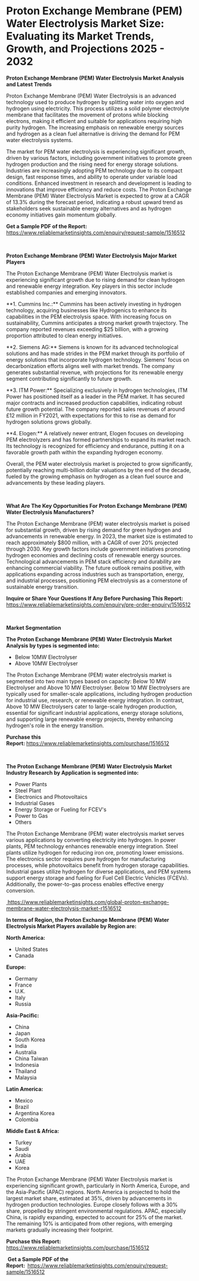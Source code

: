 <p><h1>Proton Exchange Membrane (PEM) Water Electrolysis Market Size: Evaluating its Market Trends, Growth, and Projections 2025 - 2032</h1></p><p><strong>Proton Exchange Membrane (PEM) Water Electrolysis Market Analysis and Latest Trends</strong></p>
<p><p>Proton Exchange Membrane (PEM) Water Electrolysis is an advanced technology used to produce hydrogen by splitting water into oxygen and hydrogen using electricity. This process utilizes a solid polymer electrolyte membrane that facilitates the movement of protons while blocking electrons, making it efficient and suitable for applications requiring high purity hydrogen. The increasing emphasis on renewable energy sources and hydrogen as a clean fuel alternative is driving the demand for PEM water electrolysis systems.</p><p>The market for PEM water electrolysis is experiencing significant growth, driven by various factors, including government initiatives to promote green hydrogen production and the rising need for energy storage solutions. Industries are increasingly adopting PEM technology due to its compact design, fast response times, and ability to operate under variable load conditions. Enhanced investment in research and development is leading to innovations that improve efficiency and reduce costs. The Proton Exchange Membrane (PEM) Water Electrolysis Market is expected to grow at a CAGR of 13.3% during the forecast period, indicating a robust upward trend as stakeholders seek sustainable energy alternatives and as hydrogen economy initiatives gain momentum globally.</p></p>
<p><strong>Get a Sample PDF of the Report:&nbsp;</strong> <a href="https://www.reliablemarketinsights.com/enquiry/request-sample/1516512?utm_campaign=3556&utm_medium=2&utm_source=Github&utm_content=ia&utm_term=12042025&utm_id=proton-exchange-membrane-pem-water-electrolysis">https://www.reliablemarketinsights.com/enquiry/request-sample/1516512</a></p>
<p>&nbsp;</p>
<p><strong>Proton Exchange Membrane (PEM) Water Electrolysis Major Market Players</strong></p>
<p><p>The Proton Exchange Membrane (PEM) Water Electrolysis market is experiencing significant growth due to rising demand for clean hydrogen and renewable energy integration. Key players in this sector include established companies and emerging innovators.</p><p>**1. Cummins Inc.:** Cummins has been actively investing in hydrogen technology, acquiring businesses like Hydrogenics to enhance its capabilities in the PEM electrolysis space. With increasing focus on sustainability, Cummins anticipates a strong market growth trajectory. The company reported revenues exceeding $25 billion, with a growing proportion attributed to clean energy initiatives.</p><p>**2. Siemens AG:** Siemens is known for its advanced technological solutions and has made strides in the PEM market through its portfolio of energy solutions that incorporate hydrogen technology. Siemens' focus on decarbonization efforts aligns well with market trends. The company generates substantial revenue, with projections for its renewable energy segment contributing significantly to future growth.</p><p>**3. ITM Power:** Specializing exclusively in hydrogen technologies, ITM Power has positioned itself as a leader in the PEM market. It has secured major contracts and increased production capabilities, indicating robust future growth potential. The company reported sales revenues of around £12 million in FY2021, with expectations for this to rise as demand for hydrogen solutions grows globally.</p><p>**4. Elogen:** A relatively newer entrant, Elogen focuses on developing PEM electrolyzers and has formed partnerships to expand its market reach. Its technology is recognized for efficiency and endurance, putting it on a favorable growth path within the expanding hydrogen economy.</p><p>Overall, the PEM water electrolysis market is projected to grow significantly, potentially reaching multi-billion dollar valuations by the end of the decade, fueled by the growing emphasis on hydrogen as a clean fuel source and advancements by these leading players.</p></p>
<p>&nbsp;</p>
<p><strong>What Are The Key Opportunities For Proton Exchange Membrane (PEM) Water Electrolysis Manufacturers?</strong></p>
<p><p>The Proton Exchange Membrane (PEM) water electrolysis market is poised for substantial growth, driven by rising demand for green hydrogen and advancements in renewable energy. In 2023, the market size is estimated to reach approximately $800 million, with a CAGR of over 20% projected through 2030. Key growth factors include government initiatives promoting hydrogen economies and declining costs of renewable energy sources. Technological advancements in PEM stack efficiency and durability are enhancing commercial viability. The future outlook remains positive, with applications expanding across industries such as transportation, energy, and industrial processes, positioning PEM electrolysis as a cornerstone of sustainable energy transition.</p></p>
<p><strong>Inquire or Share Your Questions If Any Before Purchasing This Report:</strong> <a href="https://www.reliablemarketinsights.com/enquiry/pre-order-enquiry/1516512?utm_campaign=3556&utm_medium=2&utm_source=Github&utm_content=ia&utm_term=12042025&utm_id=proton-exchange-membrane-pem-water-electrolysis">https://www.reliablemarketinsights.com/enquiry/pre-order-enquiry/1516512</a></p>
<p>&nbsp;</p>
<p><strong>Market Segmentation</strong></p>
<p><strong>The Proton Exchange Membrane (PEM) Water Electrolysis Market Analysis by types is segmented into:</strong></p>
<p><ul><li>Below 10MW Electrolyser</li><li>Above 10MW Electrolyser</li></ul></p>
<p><p>The Proton Exchange Membrane (PEM) water electrolysis market is segmented into two main types based on capacity: Below 10 MW Electrolyser and Above 10 MW Electrolyser. Below 10 MW Electrolysers are typically used for smaller-scale applications, including hydrogen production for industrial use, research, or renewable energy integration. In contrast, Above 10 MW Electrolysers cater to large-scale hydrogen production, essential for significant industrial applications, energy storage solutions, and supporting large renewable energy projects, thereby enhancing hydrogen's role in the energy transition.</p></p>
<p><strong>Purchase this Report:&nbsp;</strong><a href="https://www.reliablemarketinsights.com/purchase/1516512?utm_campaign=3556&utm_medium=2&utm_source=Github&utm_content=ia&utm_term=12042025&utm_id=proton-exchange-membrane-pem-water-electrolysis">https://www.reliablemarketinsights.com/purchase/1516512</a></p>
<p>&nbsp;</p>
<p><strong>The Proton Exchange Membrane (PEM) Water Electrolysis Market Industry Research by Application is segmented into:</strong></p>
<p><ul><li>Power Plants</li><li>Steel Plant</li><li>Electronics and Photovoltaics</li><li>Industrial Gases</li><li>Energy Storage or Fueling for FCEV's</li><li>Power to Gas</li><li>Others</li></ul></p>
<p><p>The Proton Exchange Membrane (PEM) water electrolysis market serves various applications by converting electricity into hydrogen. In power plants, PEM technology enhances renewable energy integration. Steel plants utilize hydrogen for reducing iron ore, promoting lower emissions. The electronics sector requires pure hydrogen for manufacturing processes, while photovoltaics benefit from hydrogen storage capabilities. Industrial gases utilize hydrogen for diverse applications, and PEM systems support energy storage and fueling for Fuel Cell Electric Vehicles (FCEVs). Additionally, the power-to-gas process enables effective energy conversion.</p></p>
<p><a href="https://www.reliablemarketinsights.com/global-proton-exchange-membrane-water-electrolysis-market-r1516512?utm_campaign=3556&utm_medium=2&utm_source=Github&utm_content=ia&utm_term=12042025&utm_id=proton-exchange-membrane-pem-water-electrolysis">&nbsp;https://www.reliablemarketinsights.com/global-proton-exchange-membrane-water-electrolysis-market-r1516512</a></p>
<p><strong>In terms of Region, the Proton Exchange Membrane (PEM) Water Electrolysis Market Players available by Region are:</strong></p>
<p>
    <p> <strong> North America: </strong>
        <ul>
            <li>United States</li>
            <li>Canada</li>
        </ul>
        </p> 
    <p> <strong> Europe: </strong>
        <ul>
            <li>Germany</li>
            <li>France</li>
            <li>U.K.</li>
            <li>Italy</li>
            <li>Russia</li>
        </ul>
        </p> 
    <p> <strong> Asia-Pacific: </strong>
        <ul>
            <li>China</li>
            <li>Japan</li>
            <li>South Korea</li>
            <li>India</li>
            <li>Australia</li>
            <li>China Taiwan</li>
            <li>Indonesia</li>
            <li>Thailand</li>
            <li>Malaysia</li>
        </ul>
        </p> 
    <p> <strong> Latin America: </strong>
        <ul>
            <li>Mexico</li>
            <li>Brazil</li>
            <li>Argentina Korea</li>
            <li>Colombia</li>
        </ul>
        </p> 
    <p> <strong> Middle East & Africa: </strong>
        <ul>
            <li>Turkey</li>
            <li>Saudi</li>
            <li>Arabia</li>
            <li>UAE</li>
            <li>Korea</li>
        </ul>
    </p>
    </p>
<p><p>The Proton Exchange Membrane (PEM) Water Electrolysis market is experiencing significant growth, particularly in North America, Europe, and the Asia-Pacific (APAC) regions. North America is projected to hold the largest market share, estimated at 35%, driven by advancements in hydrogen production technologies. Europe closely follows with a 30% share, propelled by stringent environmental regulations. APAC, especially China, is rapidly expanding, expected to account for 25% of the market. The remaining 10% is anticipated from other regions, with emerging markets gradually increasing their footprint.</p></p>
<p><strong>Purchase this Report: </strong><a href="https://www.reliablemarketinsights.com/purchase/1516512?utm_campaign=3556&utm_medium=2&utm_source=Github&utm_content=ia&utm_term=12042025&utm_id=proton-exchange-membrane-pem-water-electrolysis">https://www.reliablemarketinsights.com/purchase/1516512</a></p>
<p>&nbsp;<strong>Get a Sample PDF of the Report:&nbsp;&nbsp;</strong><a href="https://www.reliablemarketinsights.com/enquiry/request-sample/1516512?utm_campaign=3556&utm_medium=2&utm_source=Github&utm_content=ia&utm_term=12042025&utm_id=proton-exchange-membrane-pem-water-electrolysis">https://www.reliablemarketinsights.com/enquiry/request-sample/1516512</a></p>
<p><strong></strong></p>
<p><p></p><p></p><p></p></p>